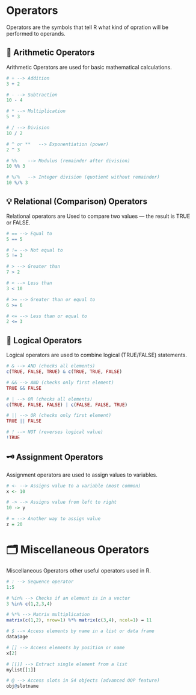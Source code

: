 # Operators
Operators are the symbols that tell R what kind of opration will be performed to operands.
## 🧮 Arithmetic Operators
Arithmetic Operators are used for basic mathematical calculations.
```r
# +	--> Addition
3 + 2

# -	--> Subtraction
10 - 4

# *	--> Multiplication
5 * 3 

# /	--> Division
10 / 2

# ^ or **	--> Exponentiation (power)
2 ^ 3

# %%	--> Modulus (remainder after division)
10 %% 3

# %/%	--> Integer division (quotient without remainder)
10 %/% 3
```
## 💡 Relational (Comparison) Operators
Relational operators are Used to compare two values — the result is TRUE or FALSE.
```r
# == --> Equal to
5 == 5

# != --> Not equal to
5 != 3

# > --> Greater than
7 > 2

# < --> Less than
3 < 10

# >= --> Greater than or equal to
6 >= 6

# <= --> Less than or equal to
2 <= 3
```
## 🔎 Logical Operators
Logical operators are used to combine logical (TRUE/FALSE) statements.
```r
# & --> AND (checks all elements)
c(TRUE, FALSE, TRUE) & c(TRUE, TRUE, FALSE)

# && --> AND (checks only first element)
TRUE && FALSE

# | --> OR (checks all elements)
c(TRUE, FALSE, FALSE) | c(FALSE, FALSE, TRUE)

# || --> OR (checks only first element)
TRUE || FALSE

# ! --> NOT (reverses logical value)
!TRUE
```
## 🗝️ Assignment Operators
Assignment operators are used to assign values to variables.
```r
# <- --> Assigns value to a variable (most common)
x <- 10

# -> --> Assigns value from left to right
10 -> y

# = --> Another way to assign value
z = 20
```
# 🗂️ Miscellaneous Operators
Miscellaneous Operators other useful operators used in R.
```r
# : --> Sequence operator
1:5

# %in% --> Checks if an element is in a vector
3 %in% c(1,2,3,4)

# %*% --> Matrix multiplication
matrix(c(1,2), nrow=1) %*% matrix(c(3,4), ncol=1) → 11

# $ --> Access elements by name in a list or data frame
data$age

# [] --> Access elements by position or name
x[2]

# [[]] --> Extract single element from a list
mylist[[1]]

# @ --> Access slots in S4 objects (advanced OOP feature)
obj@slotname
```

